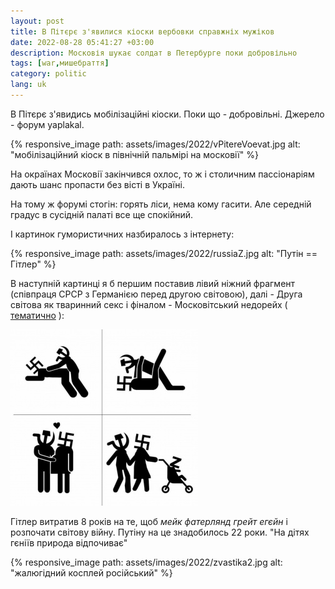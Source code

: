 ```yaml
---
layout: post
title: В Пітєрє з'явилися кіоски вербовки справжніх мужіков
date: 2022-08-28 05:41:27 +03:00
description: Московія шукає солдат в Петербурге поки добровільно
tags: [war,мишебраття]
category: politic
lang: uk
---
```


В Пітєрє з'явидись мобілізаційні кіоски.
Поки що - добровільні.
Джерело - форум yaplakal.

{% responsive_image path: assets/images/2022/vPitereVoevat.jpg alt: "мобілізаційний кіоск в північній пальмірі на московії" %}

На окраїнах Московії закінчився охлос, то ж і столичним пассіонаріям дають шанс пропасти без вісті в Україні.

На тому ж форумі стогін: горять ліси, нема кому гасити.
Але середній градус в сусідній палаті все ще спокійний.

І картинок гумористичних назбиралось з інтернету:

{% responsive_image path: assets/images/2022/russiaZ.jpg alt: "Путін == Гітлер" %}

В наступній картинці я б першим поставив лівий ніжний фрагмент (співпраця СРСР з Германією перед другою світовою), далі - Друга світова як тваринний секс і фіналом - Московітський недорейх (
[тематично](https://lleo.me/dnevnik/2022/02/28_Z)
):

![націонал-соціалізм і більшовизм мають дитинку](../assets/images/2022/zvastika1.jpeg)

Гітлер витратив 8 років на те, щоб _мейк фатерлянд грейт егєйн_ і розпочати світову війну.
Путіну на це знадобилось 22 роки.
"На дітях гєніїв природа відпочиває"

{% responsive_image path: assets/images/2022/zvastika2.jpg alt: "жалюгідний косплей російський" %}

